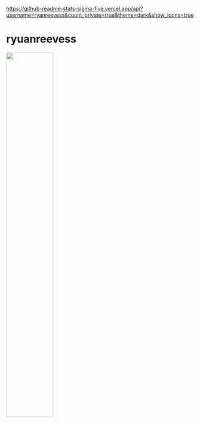 https://github-readme-stats-sigma-five.vercel.app/api?username=ryanreevess&count_private=true&theme=dark&show_icons=true
# ryuanreevess

<div class='container'>
<img style="height: auto; width: 50%;" class="img" src="https://github-readme-stats-sigma-five.vercel.app/api?username=ryanreevess&count_private=true&theme=dark&show_icons=true" />
